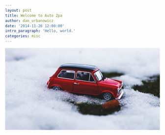 ```yaml
---
layout: post
title: Welcome to Auto Zpa
author: dan_urbanowicz
date: '2014-11-26 12:00:00'
intro_paragraph: 'Hello, world.'
categories: misc
---
```

![AutoZpa](/assets/img/uploads/img_191.jpg "AutoZpa")
